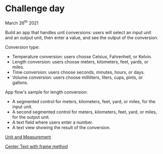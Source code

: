 # Challenge day

March 26<sup>th</sup> 2021

Build an app that handles unit conversions: users will select an input unit and an output unit, then enter a value, and see the output of the conversion.

Conversion type:

* Temperature conversion: users choose Celsius, Fahrenheit, or Kelvin.
* Length conversion: users choose meters, kilometers, feet, yards, or miles.
* Time conversion: users choose seconds, minutes, hours, or days.
* Volume conversion: users choose milliliters, liters, cups, pints, or gallons.

App flow's sample for length conversion:

* A segmented control for meters, kilometers, feet, yard, or miles, for the input unit.
* A second segmented control for meters, kilometers, feet, yard, or miles, for the output unit.
* A text field where users enter a number.
* A text view showing the result of the conversion.

[Unit and Measurement](https://www.hackingwithswift.com/example-code/system/how-to-convert-units-using-unit-and-measurement)

[Center Text with frame method](https://stackoverflow.com/questions/57518874/swiftui-how-to-center-text-in-a-form)